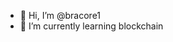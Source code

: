 - 👋 Hi, I’m @bracore1
- 🌱 I’m currently learning blockchain
  

<!---
bracore1/bracore1 is a ✨ special ✨ repository because its `README.md` (this file) appears on your GitHub profile.
You can click the Preview link to take a look at your changes.
--->
